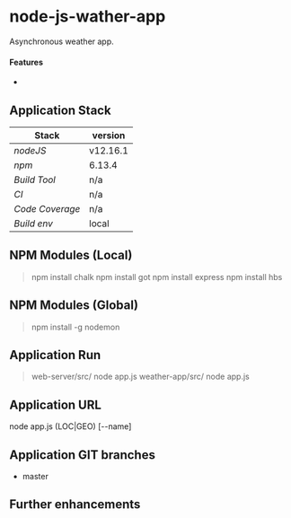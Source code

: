 # node-js-wather-app
Asynchronous weather app.

#### Features 
- 

## 

## Application Stack

Stack  | version |
--- | --- |  
*nodeJS* | v12.16.1
*npm* | 6.13.4
*Build Tool* | n/a
*CI* | n/a
*Code Coverage* | n/a
*Build env* | local

## NPM Modules (Local)
> npm install chalk
> npm install got
> npm install express
> npm install hbs

## NPM Modules (Global)
> npm install -g nodemon

## Application Run
> web-server/src/ node app.js
> weather-app/src/ node app.js

## Application URL
node app.js (LOC|GEO) [--name] 
## Application GIT branches
- master

## Further enhancements 